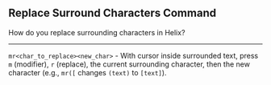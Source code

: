 ## Replace Surround Characters Command

How do you replace surrounding characters in Helix?

---

`mr<char_to_replace><new_char>` - With cursor inside surrounded text, press `m` (modifier), `r` (replace), the current surrounding character, then the new character (e.g., `mr([` changes `(text)` to `[text]`).

